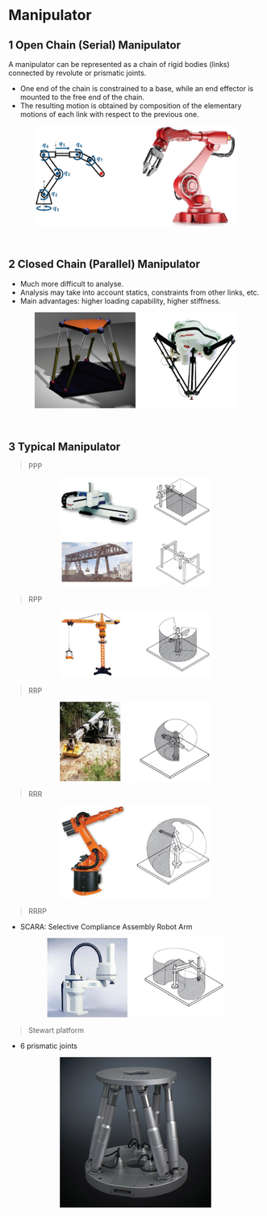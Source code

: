 &emsp;
# Manipulator

## 1 Open Chain (Serial) Manipulator

A manipulator can be represented as a chain of rigid bodies (links) connected by revolute or prismatic joints.
- One end of the chain is constrained to a base, while an end effector is mounted to the free end of the chain.
- The resulting motion is obtained by composition of the elementary motions of each link with respect to the previous one.

<div align=center>
    <img src="imgs/3-1.png" width=400>
</div>

&emsp;
## 2 Closed Chain (Parallel) Manipulator
- Much more difficult to analyse.
- Analysis may take into account statics, constraints from other links, etc.
- Main advantages: higher loading capability, higher stiffness.

<div align=center>
    <img src="imgs/3-2.png" width=400>
</div>

&emsp;
## 3 Typical Manipulator

>PPP
<div align=center>
    <img src="imgs/3-4.png" width=300>
</div>

>RPP
<div align=center>
    <img src="imgs/3-5.png" width=300>
</div>

>RRP
<div align=center>
    <img src="imgs/3-6.png" width=300>
</div>

>RRR
<div align=center>
    <img src="imgs/3-7.png" width=300>
</div>

>RRRP
- SCARA: Selective Compliance Assembly Robot Arm

<div align=center>
    <img src="imgs/3-8.png" width=350>
</div>


>Stewart platform
- 6 prismatic joints
<div align=center>
    <img src="imgs/3-9.png" width=300>
</div>